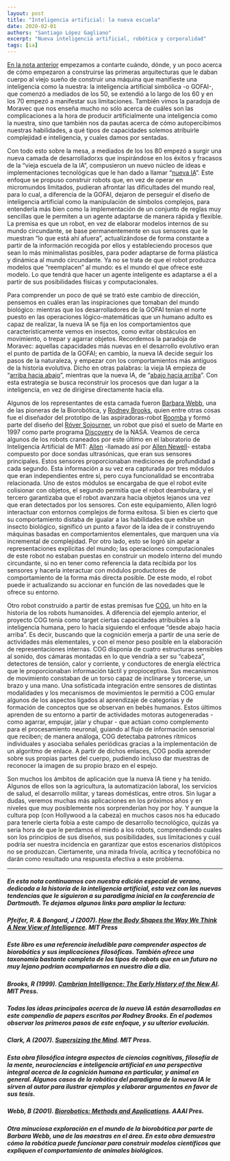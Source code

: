 ```yaml
---
layout: post
title: "Inteligencia artificial: la nueva escuela"
date: 2020-02-01
authors: "Santiago López Gagliano"
excerpt: "Nueva inteligencia artificial, robótica y corporalidad"
tags: [ia]
---
```

[En la nota anterior](https://futurephilosophy.github.io/ia-vieja-escuela/) empezamos a contarte cuándo, dónde, y un poco acerca de cómo empezaron a construirse las primeras arquitecturas que le daban cuerpo al viejo sueño de construir una máquina que manifieste una inteligencia como la nuestra: la inteligencia artificial simbólica -o GOFAI-, que comenzó a mediados de los 50, se extendió a lo largo de los 60 y en los 70 empezó a manifestar sus limitaciones. También vimos la paradoja de Moravec que nos enseña mucho no sólo acerca de cuáles son las complicaciones a la hora de producir artificialmente una inteligencia como la nuestra, sino que también nos da pautas acerca de cómo autopercibimos nuestras habilidades, a qué tipos de capacidades solemos atribuirle complejidad e inteligencia, y cuales damos por sentadas.
 

Con todo esto sobre la mesa, a mediados de los los 80 empezó a surgir una nueva camada de desarrolladorxs que inspirándose en los éxitos y fracasos de la “vieja escuela de la IA”, compusieron un nuevo núcleo de ideas e implementaciones tecnológicas que le han dado a llamar “[nueva IA](https://es.m.wikipedia.org/wiki/Nouvelle_AI)”. Este enfoque se propuso construir robots que, en vez de operar en micromundos limitados, pudieran afrontar las dificultades del mundo real, para lo cual, a diferencia de la GOFAI, dejaron de perseguir el diseño de inteligencia artificial como la manipulación de símbolos complejos, para entenderla más bien como la implementación de un conjunto de reglas muy sencillas que le permiten a un agente adaptarse de manera rápida y flexible. La premisa es que un robot, en vez de elaborar modelos internos de su mundo circundante, se base permanentemente en sus sensores que le muestran “lo que está ahí afuera”, actualizándose de forma constante a partir de la información recogida por ellos y estableciendo procesos que sean lo más minimalistas posibles, para poder adaptarse de forma plástica y dinámica al mundo circundante. Ya no se trata de que el robot  produzca modelos que “reemplacen” al mundo: es el mundo el que ofrece este modelo. Lo que tendrá que hacer un agente inteligente es adaptarse a él a partir de sus posibilidades físicas y computacionales.
 

Para comprender un poco de qué se trató este cambio de dirección, pensemos en cuáles eran las inspiraciones que tomaban del mundo biológico: mientras que los desarrolladores de la GOFAI tenían el norte puesto en las operaciones lógico-matemáticas que un humano adulto es capaz de realizar, la nueva IA se fija en los comportamientos que característicamente vemos en insectos, como evitar obstáculos en movimiento, o trepar y agarrar objetos. Recordemos la paradoja de Moravec: aquellas capacidades más nuevas en el desarrollo evolutivo eran el punto de partida de la GOFAI; en cambio, la nueva IA decide seguir los pasos de la naturaleza, y empezar con los comportamientos más antiguos de la historia evolutiva. Dicho en otras palabras: la vieja IA empieza de “[arriba hacia abajo](https://es.m.wikipedia.org/wiki/Top-down_y_bottom-up)”, mientras que la nueva IA, de “[abajo hacia arriba](https://es.m.wikipedia.org/wiki/Top-down_y_bottom-up)”. Con esta estrategia se busca reconstruir los procesos que dan lugar a la inteligencia, en vez de dirigirse directamente hacia ella. 
 

Algunos de los representantes de esta camada fueron [Barbara Webb](https://www.edinburgh-robotics.org/academics/barbara-webb), una de las pioneras de la Biorobótica, y [Rodney Brooks](https://people.csail.mit.edu/brooks/), quien entre otras cosas fue el diseñador del prototipo de las aspiradoras-robot [Roomba](https://es.m.wikipedia.org/wiki/Roomba) y formó parte del diseño del [Róver Sojourner](https://spaceplace.nasa.gov/mars-sojourner/sp/), un robot que pisó el suelo de Marte en 1997 como parte programa [Discovery](https://www.nasa.gov/planetarymissions/discovery.html) de la NASA.  Veamos de cerca algunos de los robots craneados por este último en el laboratorio de Inteligencia Artificial de MIT: [Allen](http://www.alanturing.net/turing_archive/pages/Reference%20Articles/what_is_AI/What%20is%20AI11.html) -llamado así por [Allen Newell](https://www.britannica.com/biography/Allen-Newell)-  estaba compuesto por doce sondas ultrasónicas, que eran sus sensores principales. Estos sensores proporcionaban mediciones de profundidad a cada segundo. Esta información a su vez era capturada por tres módulos que eran independientes entre sí, pero cuya funcionalidad se encontraba relacionada. Uno de estos módulos se encargaba de que el robot evite colisionar con objetos, el segundo permitía que el robot deambulara, y el tercero garantizaba que el robot avanzara hacia objetos lejanos una vez que eran detectados por los sensores. Con este equipamiento, Allen logró interactuar con entornos complejos de forma exitosa. Si bien es cierto que su comportamiento distaba de igualar a las habilidades que exhibe un insecto biológico, significó un punto a favor de la idea de ir construyendo máquinas basadas en comportamientos elementales, que marquen una vía incremental de complejidad. Por otro lado, esto se logró sin apelar a representaciones explícitas del mundo; las operaciones computacionales de este robot no estaban puestas en construir un modelo interno del mundo circundante, si no en tener como referencia la data recibida por los sensores y hacerla interactuar con módulos productores de comportamiento de la forma más directa posible. De este modo, el robot puede ir actualizando su accionar en función de las novedades que le ofrece su entorno. 
 

Otro robot construido a partir de estas premisas fue [COG](https://es.m.wikipedia.org/wiki/COG), un hito en la historia de los robots humanoides. A diferencia del ejemplo anterior, el proyecto COG tenía como target ciertas capacidades atribuibles a la inteligencia humana, pero lo hacía siguiendo el enfoque “desde abajo hacia arriba”. Es decir, buscando que la cognición emerja a partir de una serie de actividades más elementales, y con el menor peso posible en la elaboración de representaciones internas. COG disponía de cuatro estructuras sensibles al sonido, dos cámaras montadas en lo que vendría a ser su “cabeza”, detectores de tensión, calor y corriente, y conductores de energía eléctrica que le proporcionaban información táctil y propioceptiva. Sus mecanismos de movimiento constaban de un torso capaz de inclinarse y torcerse, un brazo y una mano. Una sofisticada integración entre sensores de distintas modalidades y los mecanismos de movimientos le permitió a COG emular algunos de los aspectos ligados al aprendizaje de categorías y de formación de conceptos que se observan en bebés humanos. Estos últimos aprenden de su entorno a partir de actividades motoras autogeneradas - como agarrar, empujar, jalar y chupar - que actúan como complemento para el procesamiento neuronal, guiando al flujo de información sensorial que reciben; de manera análoga, COG detectaba patrones rítmicos individuales y asociaba señales periódicas gracias a la implementación de un algoritmo de enlace. A partir de dichos enlaces, COG podía aprender sobre sus propias partes del cuerpo, pudiendo incluso dar muestras de reconocer la imagen de su propio brazo en el espejo.
 

Son muchos los ámbitos de aplicación que la nueva IA tiene y ha tenido. Algunos de ellos son la agricultura, la automatización laboral, los servicios de salud, el desarrollo militar, y tareas domésticas, entre otros. Sin lugar a dudas, veremos muchas más aplicaciones en los próximos años y en niveles que muy posiblemente nos sorprenderían hoy por hoy. Y aunque la cultura pop (con Hollywood a la cabeza) en muchos casos nos ha educado para tenerle cierta fobia a este campo de desarrollo tecnológico, quizás ya sería hora de que le perdamos el miedo a los robots, comprendiendo cuales son los principios de sus diseños, sus posibilidades, sus limitaciones y cuál podría ser nuestra incidencia en garantizar que estos escenarios distópicos no se produzcan. Ciertamente, una mirada frívola, acrítica y tecnofóbica no darán como resultado una respuesta efectiva a este problema.

---
##### En esta nota continuamos con nuestra edición especial de verano, dedicada a la historia de la inteligencia artificial, esta vez con las nuevas tendencias que le siguieron a su paradigma inicial en la conferencia de Dartmouth. Te dejamos algunos links para ampliar la lectura:
 

##### Pfeifer, R. & Bongard, J (2007). [How the Body Shapes the Way We Think A New View of Intelligence](https://mitpress.mit.edu/books/how-body-shapes-way-we-think).  MIT Press

##### Este libro es una referencia ineludible para comprender aspectos de biorobótics y sus implicaciones filosóficas. También ofrece una taxonomía bastante completa de los tipos de robots que en un futuro no muy lejano podrían acompañarnos en nuestro día a día.
 

##### Brooks, R (1999). [Cambrian Intelligence: The Early History of the New AI](https://mitpress.mit.edu/books/cambrian-intelligence). MIT Press.

##### Todas las ideas principales acerca de la nueva IA están desarrolladas en este compendio de papers escritos por Rodney Brooks. En el podemos observar los primeros pasos de este enfoque, y su ulterior evolución.
 

##### Clark, A (2007). [Supersizing the Mind](https://global.oup.com/academic/product/supersizing-the-mind-9780195333213?cc=us&lang=en&). MIT Press.

##### Esta obra filosófica integra aspectos de ciencias cognitivas, filosofía de la mente, neurociencias e inteligencia artificial en una perspectiva integral acerca de la cognición humana en particular, y animal en general. Algunos casos de la robótica del paradigma de la nueva IA le sirven al autor para ilustrar ejemplos y elaborar argumentos en favor de sus tesis. 


##### Webb, B (2001). [Biorobotics: Methods and Applications](https://www.aaai.org/Press/Books/webb.php). AAAI Pres.

##### Otra minuciosa exploración en el mundo de la biorobótica por parte de Barbara Webb, una de las maestras en el área. En esta obra demuestra cómo la robótica puede funcionar para construir modelos científicos que expliquen el comportamiento de animales biológicos.
